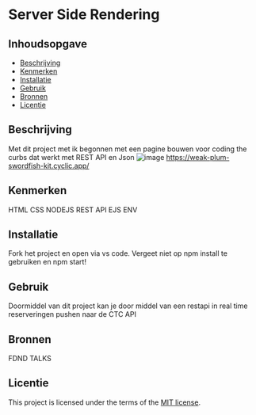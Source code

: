 # Server Side Rendering

## Inhoudsopgave

- [Beschrijving](#beschrijving)
- [Kenmerken](#kenmerken)
- [Installatie](#installatie)
- [Gebruik](#gebruik)
- [Bronnen](#bronnen)
- [Licentie](#licentie)

## Beschrijving

Met dit project met ik begonnen met een pagine bouwen voor coding the curbs dat werkt met REST API en Json
![image](https://user-images.githubusercontent.com/112856020/230242122-6174caf4-a5ec-4782-a370-c84f0d185845.png)
https://weak-plum-swordfish-kit.cyclic.app/

## Kenmerken

HTML 
CSS
NODEJS 
REST API
EJS
ENV

## Installatie
Fork het project en open via vs code. Vergeet niet op npm install te gebruiken en npm start!

## Gebruik
Doormiddel van dit project kan je door middel van een restapi in real time reserveringen pushen naar de CTC API

## Bronnen
FDND TALKS

## Licentie

This project is licensed under the terms of the [MIT license](./LICENSE).
